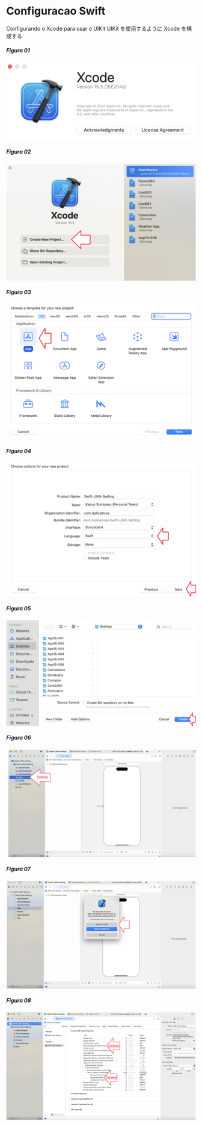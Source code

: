 # Configuracao Swift

Configurando o Xcode para usar o UIKit
UIKit を使用するように Xcode を構成する

##### Figura 01

![](Swift-UIKit-Configuracao-Img01.png)

##### Figura 02

![](Imagens/Swift-UIKit-Configuracao-Img02.png)

##### Figura 03

![](Imagens/Swift-UIKit-Configuracao-Img03.png)

##### Figura 04

![](Imagens/Swift-UIKit-Configuracao-Img04.png)

##### Figura 05

![](Imagens/Swift-UIKit-Configuracao-Img05.png)

##### Figura 06

![](Imagens/Swift-UIKit-Configuracao-Img06.png)

##### Figura 07

![](Imagens/Swift-UIKit-Configuracao-Img07.png)

##### Figura 08

![](Imagens/Swift-UIKit-Configuracao-Img08.png)
